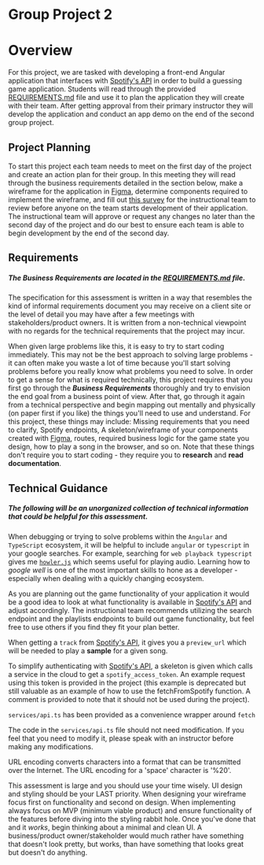 # Group Project 2

# Overview

For this project, we are tasked with developing a front-end Angular application that interfaces with [Spotify's API](https://developer.spotify.com/documentation/web-api) in order to build a guessing game application. Students will read through the provided [REQUIREMENTS.md](REQUIREMENDS.md) file and use it to plan the application they will create with their team. After getting approval from their primary instructor they will develop the application and conduct an app demo on the end of the second group project.

## Project Planning

To start this project each team needs to meet on the first day of the project and create an action plan for their group. In this meeting they will read through the business requirements detailed in the section below, make a wireframe for the application in [Figma](https://www.figma.com/), determine components required to implement the wireframe, and fill out [this survey](https://forms.office.com/r/mqQyHDC5Bm) for the instructional team to review before anyone on the team starts development of their application. The instructional team will approve or request any changes no later than the second day of the project and do our best to ensure each team is able to begin development by the end of the second day.

## Requirements

##### The _Business Requirements_ are located in the [REQUIREMENTS.md](REQUIREMENTS.md) file.

The specification for this assessment is written in a way that resembles the kind of informal requirements document you may receive on a client site or the level of detail you may have after a few meetings with stakeholders/product owners. It is written from a non-technical viewpoint with no regards for the technical requirements that the project may incur.

When given large problems like this, it is easy to try to start coding immediately. This may not be the best approach to solving large problems - it can often make you waste a lot of time because you'll start solving problems before you really know what problems you need to solve. In order to get a sense for what is required technically, this project requires that you first go through the **_Business Requirements_** thoroughly and try to envision the end goal from a business point of view. After that, go through it again from a technical perspective and begin mapping out mentally and physically (on paper first if you like) the things you'll need to use and understand. For this project, these things may include: Missing requirements that you need to clarify, Spotify endpoints, A skeleton/wireframe of your components created with [Figma](https://www.figma.com/), routes, required business logic for the game state you design, how to play a song in the browser, and so on. Note that these things don't require you to start coding - they require you to **research** and **read documentation**.

## Technical Guidance

##### The following will be an unorganized collection of technical information that could be helpful for this assessment.

When debugging or trying to solve problems within the `Angular` and `TypeScript` ecosystem, it will be helpful to include `angular` or `typescript` in your google searches. For example, searching for `web playback typescript` gives me [`howler.js`](https://howlerjs.com/) which seems useful for playing audio. Learning how to _google well_ is one of the most important skills to hone as a developer - especially when dealing with a quickly changing ecosystem.

As you are planning out the game functionality of your application it would be a good idea to look at what functionality is available in [Spotify's API](https://developer.spotify.com/documentation/web-api) and adjust accordingly. The instructional team recommends utilizing the search endpoint and the playlists endpoints to build out game functionality, but feel free to use others if you find they fit your plan better.

When getting a `track` from [Spotify's API](https://developer.spotify.com/documentation/web-api), it gives you a `preview_url` which will be needed to play a **sample** for a given song.

To simplify authenticating with [Spotify's API](https://developer.spotify.com/documentation/web-api), a skeleton is given which calls a service in the cloud to get a `spotify_access_token`. An example request using this token is provided in the project (this example is deprecated but still valuable as an example of how to use the fetchFromSpotify function. A comment is provided to note that it should not be used during the project).

`services/api.ts` has been provided as a convenience wrapper around `fetch`

The code in the `services/api.ts` file should not need modification. If you feel that you need to modify it, please speak with an instructor before making any modifications.

URL encoding converts characters into a format that can be transmitted over the Internet. The URL encoding for a 'space' character is '%20'.

This assessment is large and you should use your time wisely. UI design and styling should be your LAST priority. When designing your wireframe focus first on functionality and second on design. When implementing always focus on MVP (minimum viable product) and ensure functionality of the features before diving into the styling rabbit hole. Once you've done that and it _works_, begin thinking about a minimal and clean UI. A business/product owner/stakeholder would much rather have something that doesn't look pretty, but works, than have something that looks great but doesn't do anything.
